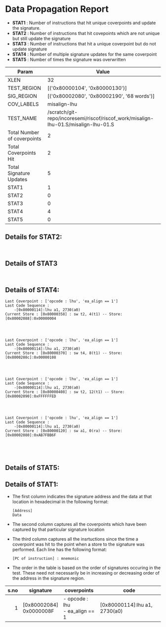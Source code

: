 
# Data Propagation Report

- **STAT1** : Number of instructions that hit unique coverpoints and update the signature.
- **STAT2** : Number of instructions that hit covepoints which are not unique but still update the signature
- **STAT3** : Number of instructions that hit a unique coverpoint but do not update signature
- **STAT4** : Number of multiple signature updates for the same coverpoint
- **STAT5** : Number of times the signature was overwritten

| Param                     | Value    |
|---------------------------|----------|
| XLEN                      | 32      |
| TEST_REGION               | [('0x80000104', '0x80000130')]      |
| SIG_REGION                | [('0x80002080', '0x80002190', '68 words')]      |
| COV_LABELS                | misalign-lhu      |
| TEST_NAME                 | /scratch/git-repo/incoresemi/riscof/riscof_work/misalign-lhu-01.S/misalign-lhu-01.S    |
| Total Number of coverpoints| 2     |
| Total Coverpoints Hit     | 2      |
| Total Signature Updates   | 5      |
| STAT1                     | 1      |
| STAT2                     | 0      |
| STAT3                     | 0     |
| STAT4                     | 4     |
| STAT5                     | 0     |

## Details for STAT2:

```


```

## Details of STAT3

```


```

## Details of STAT4:

```
Last Coverpoint : ['opcode : lhu', 'ea_align == 1']
Last Code Sequence : 
	-[0x80000114]:lhu a1, 2730(a0)
Current Store : [0x80000358] : sw t2, 4(t1) -- Store: [0x80002088]:0x00000004




Last Coverpoint : ['opcode : lhu', 'ea_align == 1']
Last Code Sequence : 
	-[0x80000114]:lhu a1, 2730(a0)
Current Store : [0x80000370] : sw t4, 8(t1) -- Store: [0x8000208c]:0x00000108




Last Coverpoint : ['opcode : lhu', 'ea_align == 1']
Last Code Sequence : 
	-[0x80000114]:lhu a1, 2730(a0)
Current Store : [0x80000408] : sw t2, 12(t1) -- Store: [0x80002090]:0xFFFFFFED




Last Coverpoint : ['opcode : lhu', 'ea_align == 1']
Last Code Sequence : 
	-[0x80000114]:lhu a1, 2730(a0)
Current Store : [0x80000120] : sw a1, 0(ra) -- Store: [0x80002080]:0xAB7FBB6F





```

## Details of STAT5:



## Details of STAT1:

- The first column indicates the signature address and the data at that location in hexadecimal in the following format: 
  ```
  [Address]
  Data
  ```

- The second column captures all the coverpoints which have been captured by that particular signature location

- The third column captures all the insrtuctions since the time a coverpoint was
  hit to the point when a store to the signature was performed. Each line has
  the following format:
  ```
  [PC of instruction] : mnemonic
  ```
- The order in the table is based on the order of signatures occuring in the
  test. These need not necessarily be in increasing or decreasing order of the
  address in the signature region.

|s.no|        signature         |              coverpoints              |               code               |
|---:|--------------------------|---------------------------------------|----------------------------------|
|   1|[0x80002084]<br>0x0000008F|- opcode : lhu<br> - ea_align == 1<br> |[0x80000114]:lhu a1, 2730(a0)<br> |
